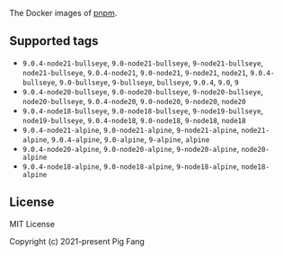 The Docker images of [pnpm](https://pnpm.io).

## Supported tags

- `9.0.4-node21-bullseye`, `9.0-node21-bullseye`, `9-node21-bullseye`, `node21-bullseye`, `9.0.4-node21`, `9.0-node21`, `9-node21`, `node21`, `9.0.4-bullseye`, `9.0-bullseye`, `9-bullseye`, `bullseye`, `9.0.4`, `9.0`, `9`
- `9.0.4-node20-bullseye`, `9.0-node20-bullseye`, `9-node20-bullseye`, `node20-bullseye`, `9.0.4-node20`, `9.0-node20`, `9-node20`, `node20`
- `9.0.4-node18-bullseye`, `9.0-node18-bullseye`, `9-node19-bullseye`, `node19-bullseye`, `9.0.4-node18`, `9.0-node18`, `9-node18`, `node18`
- `9.0.4-node21-alpine`, `9.0-node21-alpine`, `9-node21-alpine`, `node21-alpine`, `9.0.4-alpine`, `9.0-alpine`, `9-alpine`, `alpine`
- `9.0.4-node20-alpine`, `9.0-node20-alpine`, `9-node20-alpine`, `node20-alpine`
- `9.0.4-node18-alpine`, `9.0-node18-alpine`, `9-node18-alpine`, `node18-alpine`

## License

MIT License

Copyright (c) 2021-present Pig Fang
